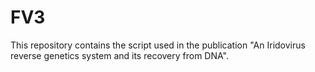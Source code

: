 # FV3
This repository contains the script used in the publication "An Iridovirus reverse genetics system and its recovery from DNA".
